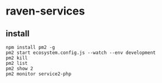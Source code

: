 # raven-services

## install
```
npm install pm2 -g
pm2 start ecosystem.config.js --watch --env development
pm2 kill
pm2 list
pm2 show 2
pm2 monitor service2-php
```
